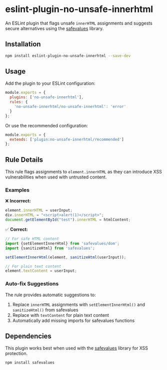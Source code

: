 # eslint-plugin-no-unsafe-innerhtml

An ESLint plugin that flags unsafe `innerHTML` assignments and suggests secure alternatives using the [safevalues](https://github.com/google/safevalues) library.

## Installation

```bash
npm install eslint-plugin-no-unsafe-innerhtml --save-dev
```

## Usage

Add the plugin to your ESLint configuration:

```javascript
module.exports = {
  plugins: ['no-unsafe-innerhtml'],
  rules: {
    'no-unsafe-innerhtml/no-unsafe-innerhtml': 'error'
  }
};
```

Or use the recommended configuration:

```javascript
module.exports = {
  extends: ['plugin:no-unsafe-innerhtml/recommended']
};
```

## Rule Details

This rule flags assignments to `element.innerHTML` as they can introduce XSS vulnerabilities when used with untrusted content.

### Examples

❌ **Incorrect:**

```javascript
element.innerHTML = userInput;
div.innerHTML = "<script>alert(1)</script>";
document.getElementById("test").innerHTML = htmlContent;
```

✅ **Correct:**

```javascript
// For safe HTML content
import {setElementInnerHtml} from 'safevalues/dom';
import {sanitizeHtml} from 'safevalues';

setElementInnerHtml(element, sanitizeHtml(userInput));

// For plain text content
element.textContent = userInput;
```

### Auto-fix Suggestions

The rule provides automatic suggestions to:

1. Replace `innerHTML` assignments with `setElementInnerHtml()` and `sanitizeHtml()` from safevalues
2. Replace with `textContent` for plain text content
3. Automatically add missing imports for safevalues functions

## Dependencies

This plugin works best when used with the [safevalues](https://github.com/google/safevalues) library for XSS protection.

```bash
npm install safevalues
```